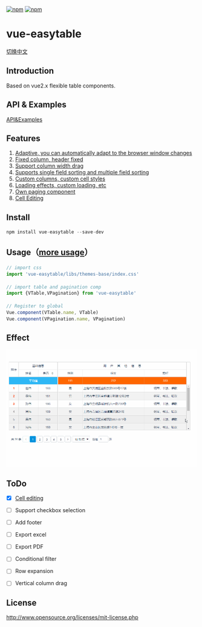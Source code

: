 [![npm](https://img.shields.io/npm/v/vue-easytable.svg)](https://www.npmjs.com/package/vue-easytable)
[![npm](https://img.shields.io/npm/l/vue-easytable.svg?maxAge=2592000)](http://www.opensource.org/licenses/mit-license.php)

# vue-easytable

[切换中文]()


## Introduction
Based on vue2.x flexible table components.

## API & Examples
[API&Examples](http://doc.huangsw.com/vue-easytable/app.html#/table)

## Features
1. [Adaptive, you can automatically adapt to the browser window changes](http://doc.huangsw.com/vue-easytable/app.html#/table?anchor=table-simple-table-resize)
2. [Fixed column, header fixed](http://doc.huangsw.com/vue-easytable/app.html#/table?anchor=table-frozen-title-columns)  
3. [Support column width drag](http://doc.huangsw.com/vue-easytable/app.html#/table?anchor=table-basic-no-table-width)
4. [Supports single field sorting and multiple field sorting](http://doc.huangsw.com/vue-easytable/app.html#/table?anchor=table-sort-by-single-columns)
5. [Custom columns, custom cell styles](http://doc.huangsw.com/vue-easytable/app.html#/table?anchor=table-custom-columns)
6. [Loading effects, custom loading, etc](http://doc.huangsw.com/vue-easytable/app.html#/table?anchor=table-loading-and-error-content)
7. [Own paging component](http://doc.huangsw.com/vue-easytable/app.html#/pagination)
8. [Cell Editing](http://doc.huangsw.com/vue-easytable/app.html#/table?anchor=table-cell-edit)
   

## Install

```javascript
npm install vue-easytable --save-dev
```

## Usage（[more usage](http://doc.huangsw.com/vue-easytable/app.html)）


```javascript
// import css
import 'vue-easytable/libs/themes-base/index.css'

// import table and pagination comp
import {VTable,VPagination} from 'vue-easytable'

// Register to global
Vue.component(VTable.name, VTable)
Vue.component(VPagination.name, VPagination)
```

## Effect
![vue-easytable](./examples/images/vue-easytable.gif)

## ToDo

- [x] [Cell editing](https://github.com/huangshuwei/vue-easytable/releases/tag/1.2.1)
- [ ] Support checkbox selection  
- [ ] Add footer
- [ ] Export excel
- [ ] Export PDF
- [ ] Conditional filter
- [ ] Row expansion
- [ ] Vertical column drag


## License
http://www.opensource.org/licenses/mit-license.php





